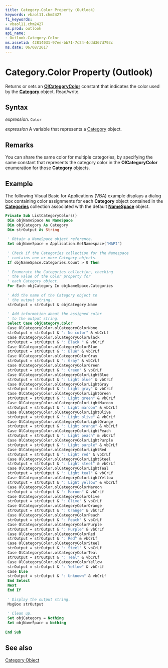 ```yaml
---
title: Category.Color Property (Outlook)
keywords: vbaol11.chm2427
f1_keywords:
- vbaol11.chm2427
ms.prod: outlook
api_name:
- Outlook.Category.Color
ms.assetid: 42814031-97ee-bb71-7c24-4ddd367d793c
ms.date: 06/08/2017
---
```



# Category.Color Property (Outlook)

Returns or sets an  **[OlCategoryColor](Outlook.OlCategoryColor.md)** constant that indicates the color used by the **[Category](Outlook.Category.md)** object. Read/write.


## Syntax

 _expression_. `Color`

 _expression_ A variable that represents a [Category](./Outlook.Category.md) object.


## Remarks

You can share the same color for multiple categories, by specifying the same constant that represents the category color in the  **OlCategoryColor** enumeration for those **Category** objects.


## Example

The following Visual Basic for Applications (VBA) example displays a dialog box containing color assignments for each  **Category** object contained in the **[Categories](Outlook.NameSpace.Categories.md)** collection associated with the default **[NameSpace](Outlook.NameSpace.md)** object.


```vb
Private Sub ListCategoryColors() 
 Dim objNameSpace As NameSpace 
 Dim objCategory As Category 
 Dim strOutput As String 
 
 ' Obtain a NameSpace object reference. 
 Set objNameSpace = Application.GetNamespace("MAPI") 
 
 ' Check if the Categories collection for the Namespace 
 ' contains one or more Category objects. 
 If objNameSpace.Categories.Count > 0 Then 
 
 ' Enumerate the Categories collection, checking 
 ' the value of the Color property for 
 ' each Category object. 
 For Each objCategory In objNameSpace.Categories 
 
 ' Add the name of the Category object to 
 ' the output string. 
 strOutput = strOutput & objCategory.Name 
 
 ' Add information about the assigned color 
 ' to the output string. 
 Select Case objCategory.Color 
 Case OlCategoryColor.olCategoryColorNone 
 strOutput = strOutput & ": No color" & vbCrLf 
 Case OlCategoryColor.olCategoryColorBlack 
 strOutput = strOutput & ": Black " & vbCrLf 
 Case OlCategoryColor.olCategoryColorBlue 
 strOutput = strOutput & ": Blue" & vbCrLf 
 Case OlCategoryColor.olCategoryColorGray 
 strOutput = strOutput & ": Gray" & vbCrLf 
 Case OlCategoryColor.olCategoryColorGreen 
 strOutput = strOutput & ": Green" & vbCrLf 
 Case OlCategoryColor.olCategoryColorLightBlue 
 strOutput = strOutput & ": Light blue" & vbCrLf 
 Case OlCategoryColor.olCategoryColorLightGray 
 strOutput = strOutput & ": Light gray" & vbCrLf 
 Case OlCategoryColor.olCategoryColorLightGreen 
 strOutput = strOutput & ": Light green" & vbCrLf 
 Case OlCategoryColor.olCategoryColorLightMaroon 
 strOutput = strOutput & ": Light maroon" & vbCrLf 
 Case OlCategoryColor.olCategoryColorLightOlive 
 strOutput = strOutput & ": Light olive" & vbCrLf 
 Case OlCategoryColor.olCategoryColorLightOrange 
 strOutput = strOutput & ": Light orange" & vbCrLf 
 Case OlCategoryColor.olCategoryColorLightPeach 
 strOutput = strOutput & ": Light peach" & vbCrLf 
 Case OlCategoryColor.olCategoryColorLightPurple 
 strOutput = strOutput & ": Light purple" & vbCrLf 
 Case OlCategoryColor.olCategoryColorLightRed 
 strOutput = strOutput & ": Light red" & vbCrLf 
 Case OlCategoryColor.olCategoryColorLightSteel 
 strOutput = strOutput & ": Light steel" & vbCrLf 
 Case OlCategoryColor.olCategoryColorLightTeal 
 strOutput = strOutput & ": Light teal" & vbCrLf 
 Case OlCategoryColor.olCategoryColorLightYellow 
 strOutput = strOutput & ": Light yellow" & vbCrLf 
 Case OlCategoryColor.olCategoryColorMaroon 
 strOutput = strOutput & ": Maroon" & vbCrLf 
 Case OlCategoryColor.olCategoryColorOlive 
 strOutput = strOutput & ": Olive" & vbCrLf 
 Case OlCategoryColor.olCategoryColorOrange 
 strOutput = strOutput & ": Orange" & vbCrLf 
 Case OlCategoryColor.olCategoryColorPeach 
 strOutput = strOutput & ": Peach" & vbCrLf 
 Case OlCategoryColor.olCategoryColorPurple 
 strOutput = strOutput & ": Purple" & vbCrLf 
 Case OlCategoryColor.olCategoryColorRed 
 strOutput = strOutput & ": Red" & vbCrLf 
 Case OlCategoryColor.olCategoryColorSteel 
 strOutput = strOutput & ": Steel" & vbCrLf 
 Case OlCategoryColor.olCategoryColorTeal 
 strOutput = strOutput & ": Teal" & vbCrLf 
 Case OlCategoryColor.olCategoryColorYellow 
 strOutput = strOutput & ": Yellow" & vbCrLf 
 Case Else 
 strOutput = strOutput & ": Unknown" & vbCrLf 
 End Select 
 Next 
 End If 
 
 ' Display the output string. 
 MsgBox strOutput 
 
 ' Clean up. 
 Set objCategory = Nothing 
 Set objNameSpace = Nothing 
 
End Sub
```


## See also


[Category Object](Outlook.Category.md)

